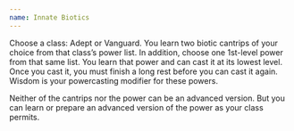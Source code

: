 ```yaml
---
name: Innate Biotics
---
```

Choose a class: Adept or Vanguard. You learn two biotic cantrips of your choice from that class’s power list.
In addition, choose one 1st-level power from that same list. You learn that power and can cast it at its
lowest level. Once you cast it, you must finish a long rest before you can cast it again. Wisdom is your
powercasting modifier for these powers.

Neither of the cantrips nor the power can be an advanced version. But you can learn or prepare an
advanced version of the power as your class permits.

